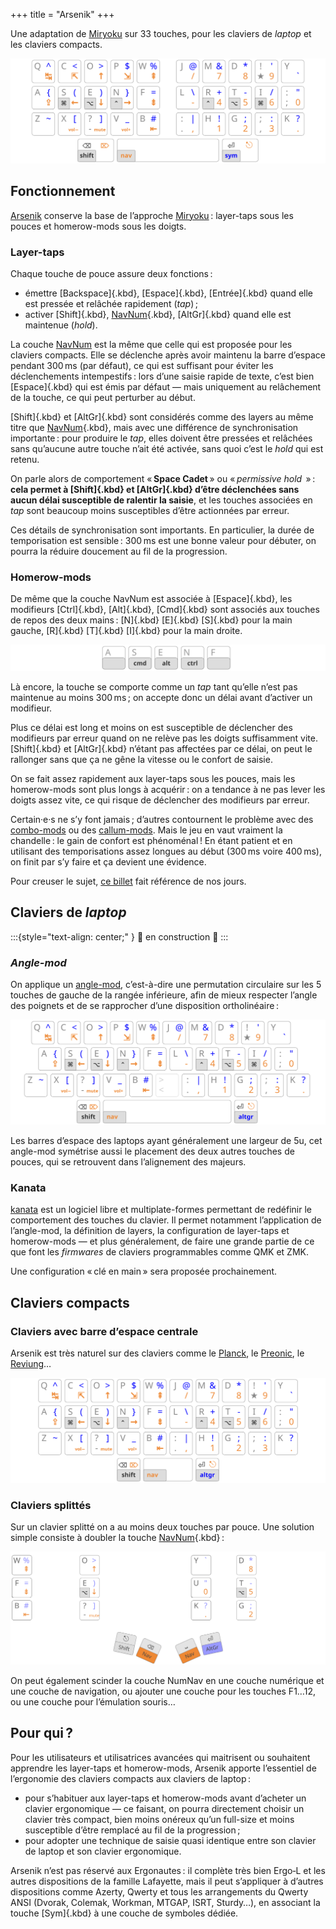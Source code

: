 +++
title = "Arsenik"
+++

Une adaptation de [Miryoku][] sur 33 touches, pour les claviers de <i
lang="en">laptop</i> et les claviers compacts.

![](./arsenik_ortho.svg)

<!--more-->


Fonctionnement
-------------------------------------------------------------------------------

[Arsenik][] conserve la base de l’approche [Miryoku][] : layer-taps sous les
pouces et homerow-mods sous les doigts.

### Layer-taps

Chaque touche de pouce assure deux fonctions :

- émettre [Backspace]{.kbd}, [Espace]{.kbd}, [Entrée]{.kbd} quand elle est
  pressée et relâchée rapidement (*tap*) ;
- activer [Shift]{.kbd}, [NavNum]{.kbd}, [AltGr]{.kbd} quand elle est maintenue
  (*hold*).

La couche [NavNum][] est la même que celle qui est proposée pour les claviers
compacts. Elle se déclenche après avoir maintenu la barre d’espace pendant
300 ms (par défaut), ce qui est suffisant pour éviter les déclenchements
intempestifs : lors d’une saisie rapide de texte, c’est bien [Espace]{.kbd} qui
est émis par défaut — mais uniquement au relâchement de la touche, ce qui peut
perturber au début.

[Shift]{.kbd} et [AltGr]{.kbd} sont considérés comme des layers au même titre
que [NavNum]{.kbd}, mais avec une différence de synchronisation importante :
pour produire le *tap*, elles doivent être pressées et relâchées sans qu’aucune
autre touche n’ait été activée, sans quoi c’est le *hold* qui est retenu.

On parle alors de comportement « **Space Cadet** » ou « <i lang="en">permissive
hold </i> » : **cela permet à [Shift]{.kbd} et [AltGr]{.kbd} d’être déclenchées
sans aucun délai susceptible de ralentir la saisie**, et les touches associées
en *tap* sont beaucoup moins susceptibles d’être actionnées par erreur.

Ces détails de synchronisation sont importants. En particulier, la durée de
temporisation est sensible : 300 ms est une bonne valeur pour débuter, on pourra
la réduire doucement au fil de la progression.

### Homerow-mods

De même que la couche NavNum est associée à [Espace]{.kbd}, les modifieurs
[Ctrl]{.kbd}, [Alt]{.kbd}, [Cmd]{.kbd} sont associés aux touches de repos des
deux mains : [N]{.kbd} [E]{.kbd} [S]{.kbd} pour la main gauche, [R]{.kbd}
[T]{.kbd} [I]{.kbd} pour la main droite.

![](hrm.svg)

Là encore, la touche se comporte comme un *tap* tant qu’elle n’est pas maintenue
au moins 300 ms ; on accepte donc un délai avant d’activer un modifieur.

Plus ce délai est long et moins on est susceptible de déclencher des modifieurs
par erreur quand on ne relève pas les doigts suffisamment vite. [Shift]{.kbd} et
[AltGr]{.kbd} n’étant pas affectées par ce délai, on peut le rallonger sans que
ça ne gêne la vitesse ou le confort de saisie.

On se fait assez rapidement aux layer-taps sous les pouces, mais les
homerow-mods sont plus longs à acquérir : on a tendance à ne pas lever les
doigts assez vite, ce qui risque de déclencher des modifieurs par erreur.

Certain·e·s ne s’y font jamais ; d’autres contournent le problème avec des
[combo-mods][] ou des [callum-mods][]. Mais le jeu en vaut vraiment la
chandelle : le gain de confort est phénoménal ! En étant patient et en utilisant
des temporisations assez longues au début (300 ms voire 400 ms), on finit par
s’y faire et ça devient une évidence.

Pour creuser le sujet, [ce billet][precondition] fait référence de nos jours.


Claviers de <i lang="en">laptop</i>
--------------------------------------------------------------------------------

:::{style="text-align: center;" }
🚧 en construction 🚧
:::

### <i lang="en">Angle-mod</i>

On applique un [angle-mod][], c’est-à-dire une permutation circulaire sur les 5
touches de gauche de la rangée inférieure, afin de mieux respecter l’angle des
poignets et de se rapprocher d’une disposition ortholinéaire :

![Arsenik sur un clavier ISO](./arsenik_iso.svg)

Les barres d’espace des laptops ayant généralement une largeur de 5u, cet
angle-mod symétrise aussi le placement des deux autres touches de pouces, qui se
retrouvent dans l’alignement des majeurs.

### Kanata

[kanata][] est un logiciel libre et multiplate-formes permettant de redéfinir le
comportement des touches du clavier. Il permet notamment l’application de
l’angle-mod, la définition de layers, la configuration de layer-taps et
homerow-mods — et plus généralement, de faire une grande partie de ce que font
les <i lang="en">firmwares</i> de claviers programmables comme QMK et ZMK.

Une configuration « clé en main » sera proposée prochainement.


Claviers compacts
--------------------------------------------------------------------------------

### Claviers avec barre d’espace centrale

Arsenik est très naturel sur des claviers comme le [Planck][], le [Preonic][],
le [Reviung][]…

![Arsenik sur un [Planck][]](arsenik_planck.svg)

### Claviers splittés

Sur un clavier splitté on a au moins deux touches par pouce. Une solution simple
consiste à doubler la touche [NavNum]{.kbd} :

![Arsenik sur un [Ferris][]](../compacts/3x5_ergol.svg)

On peut également scinder la couche NumNav en une couche numérique et une couche
de navigation, ou ajouter une couche pour les touches F1…12, ou une couche pour
l’émulation souris…


<!--
Variante « Selenium »
--------------------------------------------------------------------------------

Les claviers disposant de  deux touches par pouce donnent facilement accès à 4
layers. On peut en profiter pour séparer le layer [NavNum][] en un layer de
navigation et un layer numérique.

![Selenium sur un [Ferris][]](selenium.svg)

### Layer « Navigation »

- en main gauche : Tab/S-Tab, précédent/suivant, raccourcis Qwerty usuels
- en main droite : déplacements vimistes, page up/down, home/end, défilement

Cette couche est très orientée pour un usage technique :

- profiter des déplacements « HJKL » de Vim dans n’importe quelle application ;
- faire défiler les suggestions de complétion avec Tab/S-Tab sur les deux doigts
  forts en homerow (comme les JK de Vim).

La paire Tab/S-Tab est pratique aussi pour changer de fenêtre avec [Alt]{.kbd},
d’application avec [Cmd]{.kbd}, d’onglet avec [Ctrl]{.kbd}.

### Layer « NumRow »

- sur la rangée médiane : chiffres
- sur la rangée supérieure : [Shift]{.kbd} + chiffres 
- sur la rangée inférieure :
  - à gauche, touche Typo + chiffres
  - à droite, séparateurs décimaux et de nombres

Cette couche est pensée pour les personnes qui préfèrent taper des nombres à dix
doigts plutôt qu’à trois doigts (pavé numérique), mais elle facilite aussi une
typographie soignée. À noter : la touche [Espace]{.kbd} devient
[Shift]{.kbd}+[Espace]{.kbd} dans ce layer.

### Pourquoi les noms « Arsenik » et « Selenium » ?

C’est une référence aux numéros atomiques de ces deux éléments : 33 et 34
respectivement, correspondant au nombre de touches utilisées. La dualité
arsenic/selenium est une référence cinématographique. <img style="height: 1em"
src="evolution.svg">
-->


Pour qui ?
--------------------------------------------------------------------------------

Pour les utilisateurs et utilisatrices avancées qui maitrisent ou souhaitent
apprendre les layer-taps et homerow-mods, Arsenik apporte l’essentiel de
l’ergonomie des claviers compacts aux claviers de laptop :

- pour s’habituer aux layer-taps et homerow-mods avant d’acheter un clavier
  ergonomique — ce faisant, on pourra directement choisir un clavier très
  compact, bien moins onéreux qu’un full-size et moins susceptible d’être
  remplacé au fil de la progression ;
- pour adopter une technique de saisie quasi identique entre son clavier de
  laptop et son clavier ergonomique.

Arsenik n’est pas réservé aux Ergonautes : il complète très bien Ergo‑L et les
autres dispositions de la famille Lafayette, mais il peut s’appliquer à d’autres
dispositions comme Azerty, Qwerty et tous les arrangements du Qwerty ANSI
(Dvorak, Colemak, Workman, MTGAP, ISRT, Sturdy…), en associant la touche
[Sym]{.kbd} à une couche de symboles dédiée.


[NavNum]:        ,,/compacts/#layer-navnum
[Selenium]:      #variante-selenium
[arsenik.kbd]:   arsenik.kbd
[selenium.kbd]:  selenium.kbd

[Preonic]:       https://olkb.com/collections/preonic
[Planck]:        https://olkb.com/collections/planck
[Reviung]:       https://github.com/gtips/reviung
[Ferris]:        https://github.com/pierrechevalier83/ferris

[Arsenik]:       https://github.com/OneDeadKey/arsenik
[Miryoku]:       https://github.com/manna-harbour/miryoku
[kanata]:        https://github.com/jtroo/kanata
[angle-mod]:     https://colemakmods.github.io/ergonomic-mods/angle.html
[precondition]:  https://precondition.github.io/home-row-mods
[combo-mods]:    https://jasoncarloscox.com/writing/combo-mods/
[Callum-mods]:   https://github.com/qmk/qmk_firmware/blob/user-keymaps-still-present/users/callum/readme.md
